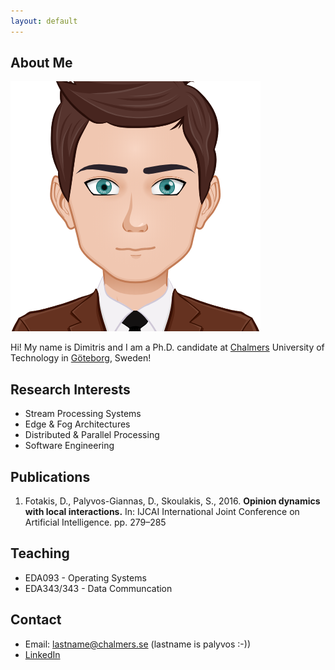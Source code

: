 ```yaml
---
layout: default
---
```


## About Me

<img class="profile-picture" src="avatar.png">

Hi! My name is Dimitris and I am a Ph.D. candidate at [Chalmers](www.chalmers.se) University of Technology in [Göteborg](https://www.goteborg.com/en/), Sweden!

## Research Interests

- Stream Processing Systems
- Edge & Fog Architectures
- Distributed & Parallel Processing
- Software Engineering

## Publications

1. Fotakis, D., Palyvos-Giannas, D., Skoulakis, S., 2016. **Opinion dynamics with local interactions.** In: IJCAI International Joint Conference on Artificial Intelligence. pp. 279–285

## Teaching

- EDA093 - Operating Systems
- EDA343/343 - Data Communcation

## Contact

* Email: lastname@chalmers.se (lastname is palyvos :-))
* [LinkedIn](http://www.linkedin.com/in/dpalyvosg)